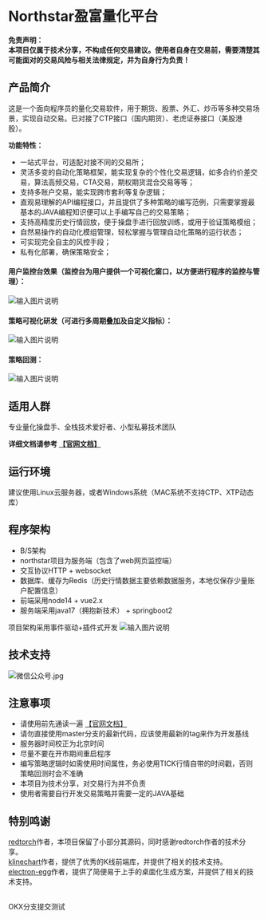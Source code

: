 # Northstar盈富量化平台

**免责声明：**  
**本项目仅属于技术分享，不构成任何交易建议。使用者自身在交易前，需要清楚其可能面对的交易风险与相关法律规定，并为自身行为负责！**

## 产品简介
这是一个面向程序员的量化交易软件，用于期货、股票、外汇、炒币等多种交易场景，实现自动交易。已对接了CTP接口（国内期货）、老虎证券接口（美股港股）。

**功能特性：**
- 一站式平台，可适配对接不同的交易所；
- 灵活多变的自动化策略框架，能实现复杂的个性化交易逻辑，如多合约价差交易，算法高频交易，CTA交易，期权期货混合交易等等；
- 支持多账户交易，能实现跨市套利等复杂逻辑；
- 直观易理解的API编程接口，并且提供了多种策略的编写范例，只需要掌握最基本的JAVA编程知识便可以上手编写自己的交易策略；
- 支持高精度历史行情回放，便于操盘手进行回放训练，或用于验证策略模组；
- 自然易操作的自动化模组管理，轻松掌握与管理自动化策略的运行状态；
- 可实现完全自主的风控手段；
- 私有化部署，确保策略安全；

#### 用户监控台效果（监控台为用户提供一个可视化窗口，以方便进行程序的监控与管理）：
![输入图片说明](https://www.quantit.tech/assets/screenshot/preview-feature.gif "屏幕截图.png")
#### 策略可视化研发（可进行多周期叠加及自定义指标）：
![输入图片说明](https://www.quantit.tech/assets/screenshot/preview-strategy-study.gif "屏幕截图.png")
#### 策略回测：
![输入图片说明](https://www.quantit.tech/assets/screenshot/preview-playback.gif "屏幕截图.png")

## 适用人群
专业量化操盘手、全栈技术爱好者、小型私募技术团队

**详细文档请参考 [【官网文档】](https://www.quantit.tech/)**

## 运行环境
建议使用Linux云服务器，或者Windows系统（MAC系统不支持CTP、XTP动态库）

## 程序架构
- B/S架构
- northstar项目为服务端（包含了web网页监控端）
- 交互协议HTTP + websocket
- 数据库、缓存为Redis（历史行情数据主要依赖数据服务，本地仅保存少量账户配置信息）
- 前端采用node14 + vue2.x
- 服务端采用java17（拥抱新技术） + springboot2

项目架构采用事件驱动+插件式开发
![输入图片说明](https://foruda.gitee.com/images/1674038693900175040/674a156d_1676852.png "总体架构图.png")

## 技术支持
![](https://foruda.gitee.com/images/1674909142629211020/033daa70_1676852.jpeg "微信公众号.jpg")

## 注意事项
- 请使用前先通读一遍 [【官网文档】](https://www.quantit.tech/)  
- 请勿直接使用master分支的最新代码，应该使用最新的tag来作为开发基线
- 服务器时间校正为北京时间
- 尽量不要在开市期间重启程序
- 编写策略逻辑时如需使用时间属性，务必使用TICK行情自带的时间戳，否则策略回测时会不准确
- 本项目为技术分享，对交易行为并不负责
- 使用者需要自行开发交易策略并需要一定的JAVA基础

## 特别鸣谢
[redtorch](https://github.com/sun0x00/redtorch)作者，本项目保留了小部分其源码，同时感谢redtorch作者的技术分享。  
[klinechart](https://klinecharts.com/zh-CN)作者，提供了优秀的K线前端库，并提供了相关的技术支持。  
[electron-egg](https://www.yuque.com/u34495/mivcfg)作者，提供了简便易于上手的桌面化生成方案，并提供了相关的技术支持。  

##
OKX分支提交测试